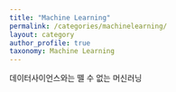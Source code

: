 ```yaml
---
title: "Machine Learning"
permalink: /categories/machinelearning/
layout: category
author_profile: true
taxonomy: Machine Learning
---
```


데이터사이언스와는 뗄 수 없는 머신러닝
